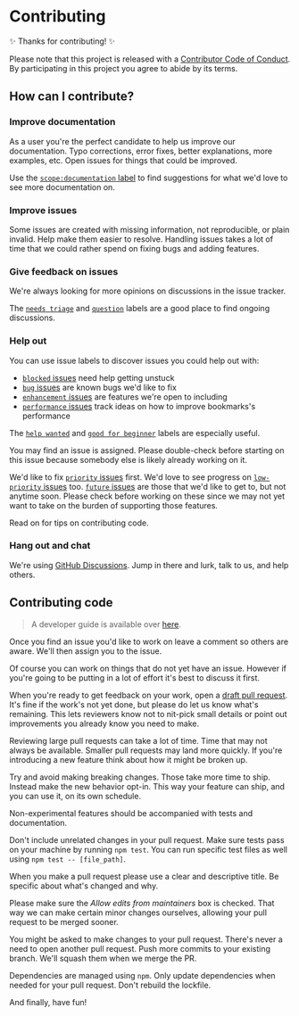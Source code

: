 # Contributing

✨ Thanks for contributing! ✨

Please note that this project is released with a [Contributor Code of Conduct](CODE_OF_CONDUCT.md). By participating in this project you agree to abide by its terms.

## How can I contribute?

### Improve documentation

As a user you're the perfect candidate to help us improve our documentation. Typo corrections, error fixes, better explanations, more examples, etc. Open issues for things that could be improved.

Use the [`scope:documentation` label](https://github.com/thoughtsunificator/instagram-dm-unsender/labels/scope%3Adocumentation) to find suggestions for what we'd love to see more documentation on.

### Improve issues

Some issues are created with missing information, not reproducible, or plain invalid. Help make them easier to resolve. Handling issues takes a lot of time that we could rather spend on fixing bugs and adding features.

### Give feedback on issues

We're always looking for more opinions on discussions in the issue tracker.

The [`needs triage`](https://github.com/thoughtsunificator/instagram-dm-unsender/labels/needs%20triage) and [`question`](https://github.com/thoughtsunificator/instagram-dm-unsender/labels/question) labels are a good place to find ongoing discussions.

### Help out

You can use issue labels to discover issues you could help out with:

* [`blocked` issues](https://github.com/thoughtsunificator/instagram-dm-unsender/labels/blocked) need help getting unstuck
* [`bug` issues](https://github.com/thoughtsunificator/instagram-dm-unsender/labels/bug) are known bugs we'd like to fix
* [`enhancement` issues](https://github.com/thoughtsunificator/instagram-dm-unsender/labels/enhancement) are features we're open to including
* [`performance` issues](https://github.com/thoughtsunificator/instagram-dm-unsender/labels/performance) track ideas on how to improve bookmarks's performance

The [`help wanted`](https://github.com/thoughtsunificator/instagram-dm-unsender/labels/help%20wanted) and [`good for beginner`](https://github.com/thoughtsunificator/instagram-dm-unsender/labels/good%20for%20beginner) labels are especially useful.

You may find an issue is assigned. Please double-check before starting on this issue because somebody else is likely already working on it.

We'd like to fix [`priority` issues](https://github.com/thoughtsunificator/instagram-dm-unsender/labels/priority) first. We'd love to see progress on [`low-priority` issues](https://github.com/thoughtsunificator/instagram-dm-unsender/labels/low%20priority) too. [`future` issues](https://github.com/thoughtsunificator/instagram-dm-unsender/labels/future) are those that we'd like to get to, but not anytime soon. Please check before working on these since we may not yet want to take on the burden of supporting those features.

Read on for tips on contributing code.

### Hang out and chat

We're using [GitHub Discussions](https://github.com/thoughtsunificator/instagram-dm-unsender/discussions). Jump in there and lurk, talk to us, and help others.

## Contributing code

> A developer guide is available over [here](../documentation/developer-manual.md).

Once you find an issue you'd like to work on leave a comment so others are aware. We'll then assign you to the issue.

Of course you can work on things that do not yet have an issue. However if you're going to be putting in a lot of effort it's best to discuss it first.

When you're ready to get feedback on your work, open a [draft pull request](https://help.github.com/en/github/collaborating-with-issues-and-pull-requests/about-pull-requests#draft-pull-requests). It's fine if the work's not yet done, but please do let us know what's remaining. This lets reviewers know not to nit-pick small details or point out improvements you already know you need to make.

Reviewing large pull requests can take a lot of time. Time that may not always be available. Smaller pull requests may land more quickly. If you're introducing a new feature think about how it might be broken up. 

Try and avoid making breaking changes. Those take more time to ship. Instead make the new behavior opt-in. This way your feature can ship, and you can use it, on its own schedule.

Non-experimental features should be accompanied with tests and documentation.

Don't include unrelated changes in your pull request. Make sure tests pass on your machine by running `npm test`. You can run specific test files as well using `npm test -- [file_path]`.

When you make a pull request please use a clear and descriptive title. Be specific about what's changed and why.

Please make sure the *Allow edits from maintainers* box is checked. That way we can make certain minor changes ourselves, allowing your pull request to be merged sooner.

You might be asked to make changes to your pull request. There's never a need to open another pull request. Push more commits to your existing branch. We'll squash them when we merge the PR.

Dependencies are managed using `npm`. Only update dependencies when needed for your pull request. Don't rebuild the lockfile.

And finally, have fun!
